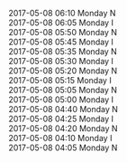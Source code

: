 2017-05-08 06:10 Monday  N  
2017-05-08 06:05 Monday  I  
2017-05-08 05:50 Monday  N  
2017-05-08 05:45 Monday  I  
2017-05-08 05:35 Monday  N  
2017-05-08 05:30 Monday  I  
2017-05-08 05:20 Monday  N  
2017-05-08 05:15 Monday  I  
2017-05-08 05:05 Monday  N  
2017-05-08 05:00 Monday  I  
2017-05-08 04:40 Monday  N  
2017-05-08 04:25 Monday  I  
2017-05-08 04:20 Monday  N  
2017-05-08 04:10 Monday  I  
2017-05-08 04:05 Monday  N  
